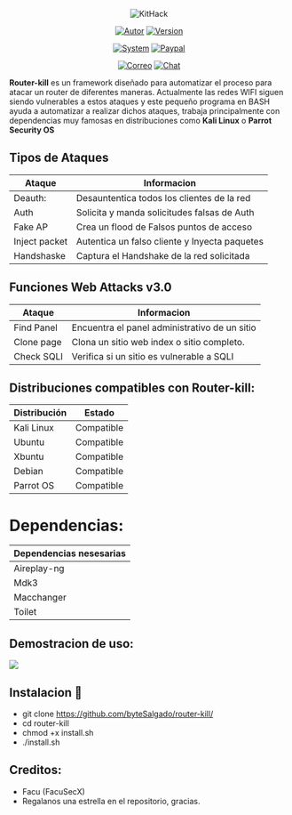 <p align="center">
<img src="http://imgfz.com/i/B3MJHjF.png" title="KitHack">
</p>

<p align="center">
<a href="https://github.com/bytesalgado"><img title="Autor" src="https://img.shields.io/badge/Author-Facu%20-blue?style=for-the-badge&logo=github"></a>
<a href=""><img title="Version" src="https://img.shields.io/badge/Version-3.0-red?style=for-the-badge&logo="></a>
</p>

<p align="center">
<a href=""><img title="System" src="https://img.shields.io/badge/Supported%20OS-Linux-orange?style=for-the-badge&logo=linux"></a>
<a href="https://paypal.me/FacuSecX"><img title="Paypal" src="https://img.shields.io/badge/Donate-PayPal-green.svg?style=for-the-badge&logo=paypal"></a>
</p>

<p align="center">
<a href="mailto:facusex@gmail.com"><img title="Correo" src="https://img.shields.io/badge/Correo-facusecX@gmail.com-blueviolet?style=for-the-badge&logo=gmai"></a>
<a href="https://t.me/FacuSecX"><img title="Chat" src="https://img.shields.io/badge/CHAT-TELEGRAM-blue?style=for-the-badge&logo=telegram"></a>
</p>

**Router-kill** es un framework diseñado para automatizar el proceso para atacar un router de diferentes maneras. Actualmente las redes WIFI siguen siendo vulnerables a estos ataques y este pequeño programa en BASH ayuda a automatizar a realizar dichos ataques, trabaja principalmente con dependencias muy famosas en distribuciones como **Kali Linux** o **Parrot Security OS**


## Tipos de Ataques

| Ataque        |   Informacion                                 |
|---------------|-----------------------------------------------| 
| Deauth:       | Desauntentica todos los clientes de la red    |
| Auth          | Solicita y manda solicitudes falsas de Auth   |
| Fake AP       | Crea un flood de Falsos puntos de acceso      |
| Inject packet | Autentica un falso cliente y Inyecta paquetes |
| Handshaske    | Captura el Handshake de la red solicitada     |

## Funciones Web Attacks v3.0

| Ataque        |   Informacion                                 |
|---------------|-----------------------------------------------| 
| Find Panel    | Encuentra el panel administrativo de un sitio |
| Clone page    | Clona un sitio web index o sitio completo.    |
| Check SQLI    | Verifica si un sitio es vulnerable a SQLI     |

## Distribuciones compatibles con Router-kill:

| Distribución |   Estado      |
|--------------|---------------| 
| Kali Linux   | Compatible    |
| Ubuntu       | Compatible    |
| Xbuntu       | Compatible    |
| Debian       | Compatible    |
| Parrot OS    | Compatible    |

# Dependencias:

| Dependencias nesesarias | 
|-------------------------|
| Aireplay-ng             | 
| Mdk3                    | 
| Macchanger              | 
| Toilet                  |


## Demostracion de uso:

<a href="https://www.youtube.com/watch?v=6p_wqDSe5Dw">
  <img src="https://img.youtube.com/vi/6p_wqDSe5Dw/sddefault.jpg" />
</a>


## Instalacion 🔧

* git clone https://github.com/byteSalgado/router-kill/
* cd router-kill
* chmod +x install.sh
* ./install.sh

## Creditos:

* Facu (FacuSecX)
* Regalanos una estrella en el repositorio, gracias.
